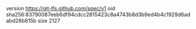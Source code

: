 version https://git-lfs.github.com/spec/v1
oid sha256:83790087eeb6df94cdcc2815423c8a4743b8d3b9ed4b4c1929d6adabd28b815b
size 2127
